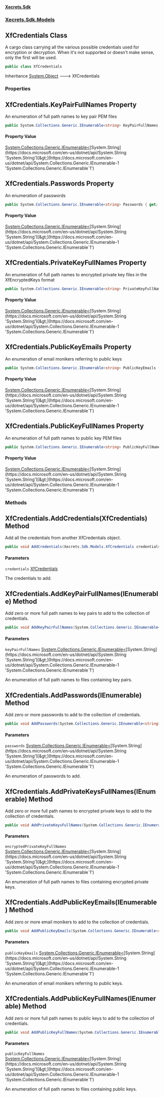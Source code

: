 #### [Xecrets.Sdk](index.md 'index')
### [Xecrets.Sdk.Models](Xecrets.Sdk.Models.md 'Xecrets.Sdk.Models')

## XfCredentials Class

A cargo class carrying all the various possible credentials used for encryption or decryption. When it's not supported
or doesn't make sense, only the first will be used.

```csharp
public class XfCredentials
```

Inheritance [System.Object](https://docs.microsoft.com/en-us/dotnet/api/System.Object 'System.Object') &#129106; XfCredentials
### Properties

<a name='Xecrets.Sdk.Models.XfCredentials.KeyPairFullNames'></a>

## XfCredentials.KeyPairFullNames Property

An enumeration of full path names to key pair PEM files

```csharp
public System.Collections.Generic.IEnumerable<string> KeyPairFullNames { get; }
```

#### Property Value
[System.Collections.Generic.IEnumerable&lt;](https://docs.microsoft.com/en-us/dotnet/api/System.Collections.Generic.IEnumerable-1 'System.Collections.Generic.IEnumerable`1')[System.String](https://docs.microsoft.com/en-us/dotnet/api/System.String 'System.String')[&gt;](https://docs.microsoft.com/en-us/dotnet/api/System.Collections.Generic.IEnumerable-1 'System.Collections.Generic.IEnumerable`1')

<a name='Xecrets.Sdk.Models.XfCredentials.Passwords'></a>

## XfCredentials.Passwords Property

An enumeration of passwords

```csharp
public System.Collections.Generic.IEnumerable<string> Passwords { get; }
```

#### Property Value
[System.Collections.Generic.IEnumerable&lt;](https://docs.microsoft.com/en-us/dotnet/api/System.Collections.Generic.IEnumerable-1 'System.Collections.Generic.IEnumerable`1')[System.String](https://docs.microsoft.com/en-us/dotnet/api/System.String 'System.String')[&gt;](https://docs.microsoft.com/en-us/dotnet/api/System.Collections.Generic.IEnumerable-1 'System.Collections.Generic.IEnumerable`1')

<a name='Xecrets.Sdk.Models.XfCredentials.PrivateKeyFullNames'></a>

## XfCredentials.PrivateKeyFullNames Property

An enumeration of full path names to encrypted private key files in the XfEncryptedKeys format

```csharp
public System.Collections.Generic.IEnumerable<string> PrivateKeyFullNames { get; }
```

#### Property Value
[System.Collections.Generic.IEnumerable&lt;](https://docs.microsoft.com/en-us/dotnet/api/System.Collections.Generic.IEnumerable-1 'System.Collections.Generic.IEnumerable`1')[System.String](https://docs.microsoft.com/en-us/dotnet/api/System.String 'System.String')[&gt;](https://docs.microsoft.com/en-us/dotnet/api/System.Collections.Generic.IEnumerable-1 'System.Collections.Generic.IEnumerable`1')

<a name='Xecrets.Sdk.Models.XfCredentials.PublicKeyEmails'></a>

## XfCredentials.PublicKeyEmails Property

An enumeration of email monikers referring to public keys

```csharp
public System.Collections.Generic.IEnumerable<string> PublicKeyEmails { get; }
```

#### Property Value
[System.Collections.Generic.IEnumerable&lt;](https://docs.microsoft.com/en-us/dotnet/api/System.Collections.Generic.IEnumerable-1 'System.Collections.Generic.IEnumerable`1')[System.String](https://docs.microsoft.com/en-us/dotnet/api/System.String 'System.String')[&gt;](https://docs.microsoft.com/en-us/dotnet/api/System.Collections.Generic.IEnumerable-1 'System.Collections.Generic.IEnumerable`1')

<a name='Xecrets.Sdk.Models.XfCredentials.PublicKeyFullNames'></a>

## XfCredentials.PublicKeyFullNames Property

An enumeration of full path names to public key PEM files

```csharp
public System.Collections.Generic.IEnumerable<string> PublicKeyFullNames { get; }
```

#### Property Value
[System.Collections.Generic.IEnumerable&lt;](https://docs.microsoft.com/en-us/dotnet/api/System.Collections.Generic.IEnumerable-1 'System.Collections.Generic.IEnumerable`1')[System.String](https://docs.microsoft.com/en-us/dotnet/api/System.String 'System.String')[&gt;](https://docs.microsoft.com/en-us/dotnet/api/System.Collections.Generic.IEnumerable-1 'System.Collections.Generic.IEnumerable`1')
### Methods

<a name='Xecrets.Sdk.Models.XfCredentials.AddCredentials(Xecrets.Sdk.Models.XfCredentials)'></a>

## XfCredentials.AddCredentials(XfCredentials) Method

Add all the credentials from another XfCredentials object.

```csharp
public void AddCredentials(Xecrets.Sdk.Models.XfCredentials credentials);
```
#### Parameters

<a name='Xecrets.Sdk.Models.XfCredentials.AddCredentials(Xecrets.Sdk.Models.XfCredentials).credentials'></a>

`credentials` [XfCredentials](Xecrets.Sdk.Models.XfCredentials.md 'Xecrets.Sdk.Models.XfCredentials')

The credentials to add.

<a name='Xecrets.Sdk.Models.XfCredentials.AddKeyPairFullNames(System.Collections.Generic.IEnumerable_string_)'></a>

## XfCredentials.AddKeyPairFullNames(IEnumerable<string>) Method

Add zero or more full path names to key pairs to add to the collection of credentials.

```csharp
public void AddKeyPairFullNames(System.Collections.Generic.IEnumerable<string> keyPairFullNames);
```
#### Parameters

<a name='Xecrets.Sdk.Models.XfCredentials.AddKeyPairFullNames(System.Collections.Generic.IEnumerable_string_).keyPairFullNames'></a>

`keyPairFullNames` [System.Collections.Generic.IEnumerable&lt;](https://docs.microsoft.com/en-us/dotnet/api/System.Collections.Generic.IEnumerable-1 'System.Collections.Generic.IEnumerable`1')[System.String](https://docs.microsoft.com/en-us/dotnet/api/System.String 'System.String')[&gt;](https://docs.microsoft.com/en-us/dotnet/api/System.Collections.Generic.IEnumerable-1 'System.Collections.Generic.IEnumerable`1')

An enumeration of full path names to files containing key pairs.

<a name='Xecrets.Sdk.Models.XfCredentials.AddPasswords(System.Collections.Generic.IEnumerable_string_)'></a>

## XfCredentials.AddPasswords(IEnumerable<string>) Method

Add zero or more passwords to add to the collection of credentials.

```csharp
public void AddPasswords(System.Collections.Generic.IEnumerable<string> passwords);
```
#### Parameters

<a name='Xecrets.Sdk.Models.XfCredentials.AddPasswords(System.Collections.Generic.IEnumerable_string_).passwords'></a>

`passwords` [System.Collections.Generic.IEnumerable&lt;](https://docs.microsoft.com/en-us/dotnet/api/System.Collections.Generic.IEnumerable-1 'System.Collections.Generic.IEnumerable`1')[System.String](https://docs.microsoft.com/en-us/dotnet/api/System.String 'System.String')[&gt;](https://docs.microsoft.com/en-us/dotnet/api/System.Collections.Generic.IEnumerable-1 'System.Collections.Generic.IEnumerable`1')

An enumeration of passwords to add.

<a name='Xecrets.Sdk.Models.XfCredentials.AddPrivateKeysFullNames(System.Collections.Generic.IEnumerable_string_)'></a>

## XfCredentials.AddPrivateKeysFullNames(IEnumerable<string>) Method

Add zero or more full path names to encrypted private keys to add to the collection of credentials.

```csharp
public void AddPrivateKeysFullNames(System.Collections.Generic.IEnumerable<string> encryptedPrivateKeyFullNames);
```
#### Parameters

<a name='Xecrets.Sdk.Models.XfCredentials.AddPrivateKeysFullNames(System.Collections.Generic.IEnumerable_string_).encryptedPrivateKeyFullNames'></a>

`encryptedPrivateKeyFullNames` [System.Collections.Generic.IEnumerable&lt;](https://docs.microsoft.com/en-us/dotnet/api/System.Collections.Generic.IEnumerable-1 'System.Collections.Generic.IEnumerable`1')[System.String](https://docs.microsoft.com/en-us/dotnet/api/System.String 'System.String')[&gt;](https://docs.microsoft.com/en-us/dotnet/api/System.Collections.Generic.IEnumerable-1 'System.Collections.Generic.IEnumerable`1')

An enumeration of full path names to files containing encrypted
            private keys.

<a name='Xecrets.Sdk.Models.XfCredentials.AddPublicKeyEmails(System.Collections.Generic.IEnumerable_string_)'></a>

## XfCredentials.AddPublicKeyEmails(IEnumerable<string>) Method

Add zero or more email monikers to add to the collection of credentials.

```csharp
public void AddPublicKeyEmails(System.Collections.Generic.IEnumerable<string> publicKeyEmails);
```
#### Parameters

<a name='Xecrets.Sdk.Models.XfCredentials.AddPublicKeyEmails(System.Collections.Generic.IEnumerable_string_).publicKeyEmails'></a>

`publicKeyEmails` [System.Collections.Generic.IEnumerable&lt;](https://docs.microsoft.com/en-us/dotnet/api/System.Collections.Generic.IEnumerable-1 'System.Collections.Generic.IEnumerable`1')[System.String](https://docs.microsoft.com/en-us/dotnet/api/System.String 'System.String')[&gt;](https://docs.microsoft.com/en-us/dotnet/api/System.Collections.Generic.IEnumerable-1 'System.Collections.Generic.IEnumerable`1')

An enumeration of email monikers referring to public keys.

<a name='Xecrets.Sdk.Models.XfCredentials.AddPublicKeyFullNames(System.Collections.Generic.IEnumerable_string_)'></a>

## XfCredentials.AddPublicKeyFullNames(IEnumerable<string>) Method

Add zero or more full path names to public keys to add to the collection of credentials.

```csharp
public void AddPublicKeyFullNames(System.Collections.Generic.IEnumerable<string> publicKeyFullNames);
```
#### Parameters

<a name='Xecrets.Sdk.Models.XfCredentials.AddPublicKeyFullNames(System.Collections.Generic.IEnumerable_string_).publicKeyFullNames'></a>

`publicKeyFullNames` [System.Collections.Generic.IEnumerable&lt;](https://docs.microsoft.com/en-us/dotnet/api/System.Collections.Generic.IEnumerable-1 'System.Collections.Generic.IEnumerable`1')[System.String](https://docs.microsoft.com/en-us/dotnet/api/System.String 'System.String')[&gt;](https://docs.microsoft.com/en-us/dotnet/api/System.Collections.Generic.IEnumerable-1 'System.Collections.Generic.IEnumerable`1')

An enumeration of full path names to files containing public keys.